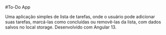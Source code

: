 #To-Do App

Uma aplicação simples de lista de tarefas, onde o usuário pode adicionar suas tarefas, marcá-las como concluídas ou removê-las da lista, com dados salvos no local storage. Desenvolvido com Angular 13.
